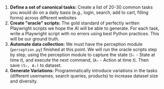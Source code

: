 1. **Define a set of canonical tasks:** Create a list of 20-30 common tasks you would do on a daily basis (e.g., login, search, add to cart, filling forms) across different websites
2. **Create "oracle" scripts:** The gold standard of perfectly written Playwright scripts we hope the AI will be able to generate. For each task, write a Playwright script with no errors using best Python practices. This will be our ground truth.
3. **Automate data collection:** We must have the perception module (`perception.py`) finished at this point. We will run the oracle scripts step by step, using the perception module to capture the state (`Sₜ` - State at time *t*), and execute the next command, (`Aₜ` - Action at time *t*). Then save `(Sₜ, Aₜ)` to dataset.
4. **Generate Variations:** Programmatically introduce variations in the tasks (different usernames, search queries, products) to increase dataset size and diversity.
